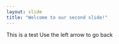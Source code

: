 ```yaml
---
layout: slide
title: "Welcome to our second slide!"
---
```

This is a test
Use the left arrow to go back
